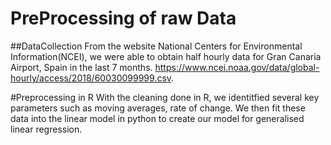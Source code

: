 # PreProcessing of raw Data

##DataCollection
From the website National Centers for Environmental Information(NCEI), we were able to obtain half hourly data for Gran Canaria Airport, Spain in the last 7 months. https://www.ncei.noaa.gov/data/global-hourly/access/2018/60030099999.csv. 

#Preprocessing in R
With the cleaning done in R, we identitfied several key parameters such as moving averages, rate of change. We then fit these data into the linear model in python to create our model for generalised linear regression. 


